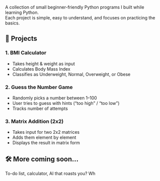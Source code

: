 A collection of small beginner-friendly Python programs I built while learning Python.  
Each project is simple, easy to understand, and focuses on practicing the basics.

## 📂 Projects

### 1. BMI Calculator
- Takes height & weight as input
- Calculates Body Mass Index
- Classifies as Underweight, Normal, Overweight, or Obese

### 2. Guess the Number Game
- Randomly picks a number between 1–100
- User tries to guess with hints (“too high” / “too low”)
- Tracks number of attempts

### 3. Matrix Addition (2x2)
- Takes input for two 2x2 matrices
- Adds them element by element
- Displays the result in matrix form

## 🛠️ More coming soon...  
To-do list, calculator, AI that roasts you? Wh
